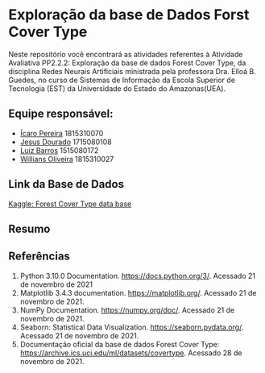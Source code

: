 # Exploração da base de Dados Forst Cover Type

Neste repositório você encontrará as atividades referentes à Atividade Avaliativa PP2.2.2:  Exploração da base de dados Forest Cover Type, da disciplina Redes Neurais Artificiais ministrada pela professora Dra. Elloá B. Guedes, no curso de Sistemas de Informação da Escola Superior de Tecnologia (EST) da Universidade do Estado do Amazonas(UEA). 

## Equipe responsável: 
- [Ícaro Pereira](https://github.com/icarosun) 1815310070
- [Jesus Dourado](https://github.com/jesusdourado) 1715080108
- [Luiz Barros](https://github.com/LuizHenrique-BS) 1515080172
- [Willians Oliveira](https://github.com/willianszwy) 1815310027

## Link da Base de Dados
[Kaggle: Forest Cover Type data base](https://www.kaggle.com/uciml/forest-cover-type-dataset/download)

## Resumo


## Referências

1. Python 3.10.0 Documentation. https://docs.python.org/3/. Acessado 21 de novembro de 2021
2. Matplotlib 3.4.3 documentation. https://matplotlib.org/. Acessado 21 de novembro de 2021.
3. NumPy Documentation. https://numpy.org/doc/. Acessado 21 de novembro de 2021.
4. Seaborn: Statistical Data Visualization. https://seaborn.pydata.org/. Acessado 21 de novembro de 2021.
5. Documentação oficial da base de dados Forest Cover Type: https://archive.ics.uci.edu/ml/datasets/covertype. Acessado 28 de novembro de 2021.
